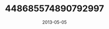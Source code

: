 ---
title: "448685574890792997"
cover: "2013-05-05 08.45.10 448685574890792997_46248401"
photo: "2013-05-05 08.45.10 448685574890792997_46248401"
date: "2013-05-05"
type: "photo"
---